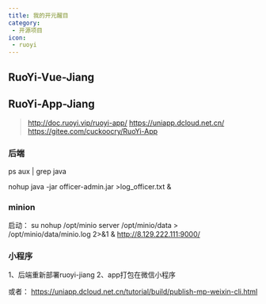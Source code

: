 ```yaml
---
title: 我的开元醒目
category: 
 - 开源项目
icon: 
 - ruoyi
---
```

## RuoYi-Vue-Jiang


## RuoYi-App-Jiang

> http://doc.ruoyi.vip/ruoyi-app/
> https://uniapp.dcloud.net.cn/
> https://gitee.com/cuckoocry/RuoYi-App
> 

### 后端

ps aux | grep java

nohup java -jar officer-admin.jar >log_officer.txt &

### minion

启动：
su nohup /opt/minio server  /opt/minio/data > /opt/minio/data/minio.log 2>&1 &
http://8.129.222.111:9000/

### 小程序

1、后端重新部署ruoyi-jiang
2、app打包在微信小程序

或者：
https://uniapp.dcloud.net.cn/tutorial/build/publish-mp-weixin-cli.html
